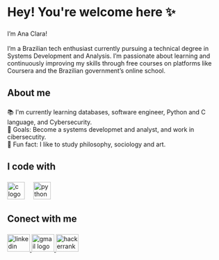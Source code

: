 <h1 align="left">Hey! You're welcome here ✨</h1>

###

<p align="left">I’m Ana Clara!<br><br>I’m a Brazilian tech enthusiast currently pursuing a technical degree in Systems Development and Analysis. I’m passionate about learning and continuously improving my skills through free courses on platforms like Coursera and the Brazilian government’s online school.</p>

###

<h2 align="left">About me</h2>

###

<p align="left">📚 I'm currently learning databases, software engineer, Python and C language, and Cybersecurity.<br>🎯 Goals: Become a systems developmet and analyst,  and work in cibersecutity. <br>🎨 Fun fact: I like to study philosophy, sociology and art.</p>

###

<h2 align="left">I code with</h2>

###

<div align="left">
  <img src="https://cdn.jsdelivr.net/gh/devicons/devicon/icons/c/c-original.svg" height="40" alt="c logo"  />
  <img width="12" />
  <img src="https://cdn.simpleicons.org/python/3776AB" height="40" alt="python logo"  />
</div>

###

<h2 align="left">Conect with me</h2>

###

<div align="left">
  <a href="linkedin.com/in/ana-clara-carvalho-05879126b" target="_blank">
    <img src="https://raw.githubusercontent.com/maurodesouza/profile-readme-generator/master/src/assets/icons/social/linkedin/default.svg" width="52" height="40" alt="linkedin logo"  />
  </a>
  <a href="anaclarafc09@gmail.com" target="_blank">
    <img src="https://raw.githubusercontent.com/maurodesouza/profile-readme-generator/master/src/assets/icons/social/gmail/default.svg" width="52" height="40" alt="gmail logo"  />
  </a>
  <a href="anaclarafc09" target="_blank">
    <img src="https://raw.githubusercontent.com/maurodesouza/profile-readme-generator/master/src/assets/icons/social/hackerrank/default.svg" width="52" height="40" alt="hackerrank logo"  />
  </a>
</div>

###
